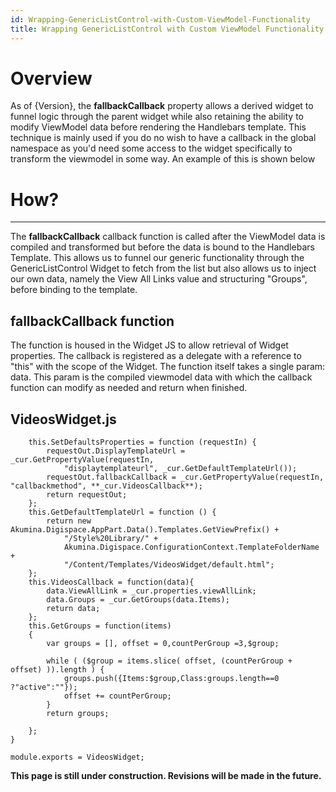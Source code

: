 ```yaml
---
id: Wrapping-GenericListControl-with-Custom-ViewModel-Functionality
title: Wrapping GenericListControl with Custom ViewModel Functionality
---
```


# Overview
As of {Version}, the **fallbackCallback** property allows a derived widget to funnel logic through the parent widget while also retaining the ability to modify ViewModel data before rendering the Handlebars template. This technique is mainly used if you do no wish to have a callback in the global namespace as you'd need some access to the widget specifically to transform the viewmodel in some way. An example of this is shown below

# How?

***

The **fallbackCallback** callback function is called after the ViewModel data is compiled and transformed but before the data is bound to the Handlebars Template. This allows us to funnel our generic functionality through the GenericListControl Widget to fetch from the list but also allows us to inject our own data, namely the View All Links value and structuring "Groups", before binding to the template.

## fallbackCallback function

The function is housed in the Widget JS to allow retrieval of Widget properties. The callback is registered as a delegate with a reference to "this" with the scope of the Widget. The function itself takes a single param: data. This param is the compiled viewmodel data with which the callback function can modify as needed and return when finished.

## VideosWidget.js

    
        this.SetDefaultsProperties = function (requestIn) {
            requestOut.DisplayTemplateUrl = _cur.GetPropertyValue(requestIn,
                "displaytemplateurl", _cur.GetDefaultTemplateUrl());
            requestOut.fallbackCallback = _cur.GetPropertyValue(requestIn, "callbackmethod", **_cur.VideosCallback**);
            return requestOut;
        };
        this.GetDefaultTemplateUrl = function () {
            return new Akumina.Digispace.AppPart.Data().Templates.GetViewPrefix() + 
                "/Style%20Library/" + 
                Akumina.Digispace.ConfigurationContext.TemplateFolderName + 
                "/Content/Templates/VideosWidget/default.html";
        };
        this.VideosCallback = function(data){
            data.ViewAllLink = _cur.properties.viewAllLink;
            data.Groups = _cur.GetGroups(data.Items);
            return data;
        };
        this.GetGroups = function(items)
        {
            var groups = [], offset = 0,countPerGroup =3,$group;

            while ( ($group = items.slice( offset, (countPerGroup + offset) )).length ) {
                groups.push({Items:$group,Class:groups.length==0 ?"active":""});
                offset += countPerGroup;
            }            
            return groups;
        
        };
    }

    module.exports = VideosWidget;

**This page is still under construction. Revisions will be made in the future.**